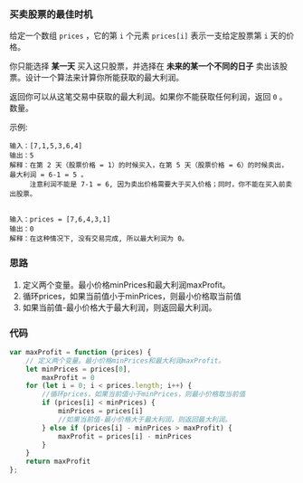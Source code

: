 ###  买卖股票的最佳时机

给定一个数组 `prices` ，它的第 `i` 个元素 `prices[i]` 表示一支给定股票第 `i` 天的价格。

你只能选择 **某一天** 买入这只股票，并选择在 **未来的某一个不同的日子** 卖出该股票。设计一个算法来计算你所能获取的最大利润。

返回你可以从这笔交易中获取的最大利润。如果你不能获取任何利润，返回 `0` 。数量。

示例:

```
输入：[7,1,5,3,6,4]
输出：5
解释：在第 2 天（股票价格 = 1）的时候买入，在第 5 天（股票价格 = 6）的时候卖出，最大利润 = 6-1 = 5 。
     注意利润不能是 7-1 = 6, 因为卖出价格需要大于买入价格；同时，你不能在买入前卖出股票。
     
     
输入：prices = [7,6,4,3,1]
输出：0
解释：在这种情况下, 没有交易完成, 所以最大利润为 0。
```

### 思路

1. 定义两个变量。最小价格minPrices和最大利润maxProfit。
2. 循环prices，如果当前值小于minPrices，则最小价格取当前值
3. 如果当前值-最小价格大于最大利润，则返回最大利润。

### 代码

```js
var maxProfit = function (prices) {
    // 定义两个变量。最小价格minPrices和最大利润maxProfit。
    let minPrices = prices[0],
        maxProfit = 0
    for (let i = 0; i < prices.length; i++) {
        //循环prices，如果当前值小于minPrices，则最小价格取当前值
        if (prices[i] < minPrices) {
            minPrices = prices[i]
            //如果当前值-最小价格大于最大利润，则返回最大利润。
        } else if (prices[i] - minPrices > maxProfit) {
            maxProfit = prices[i] - minPrices
        }
    }
    return maxProfit
};
```



